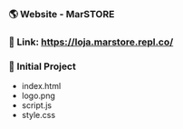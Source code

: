 ### 🌎 Website - MarSTORE

### 🔗 Link: https://loja.marstore.repl.co/

### 📂 Initial Project 

- index.html
- logo.png
- script.js
- style.css
